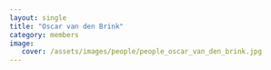 ```yaml
---
layout: single
title: "Oscar van den Brink"
category: members
image:
   cover: /assets/images/people/people_oscar_van_den_brink.jpg
---
```


